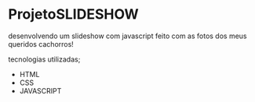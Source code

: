 # ProjetoSLIDESHOW
desenvolvendo um slideshow com javascript
feito com as fotos dos meus queridos cachorros!

tecnologias utilizadas;
* HTML
* CSS
* JAVASCRIPT

